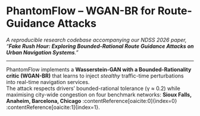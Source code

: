 # PhantomFlow – WGAN-BR for Route-Guidance Attacks
*A reproducible research codebase accompanying our NDSS 2026 paper,  
“**Fake Rush Hour: Exploring Bounded-Rational Route Guidance Attacks on Urban Navigation Systems**.”*

---

PhantomFlow implements a **Wasserstein-GAN with a Bounded-Rationality critic (WGAN-BR)** that learns to inject *stealthy* traffic-time perturbations into real-time navigation services.  
The attack respects drivers’ bounded-rational tolerance (γ ≈ 0.2) while maximising city-wide congestion on four benchmark networks: **Sioux Falls, Anaheim, Barcelona, Chicago** :contentReference[oaicite:0]{index=0}&#8203;:contentReference[oaicite:1]{index=1}.
